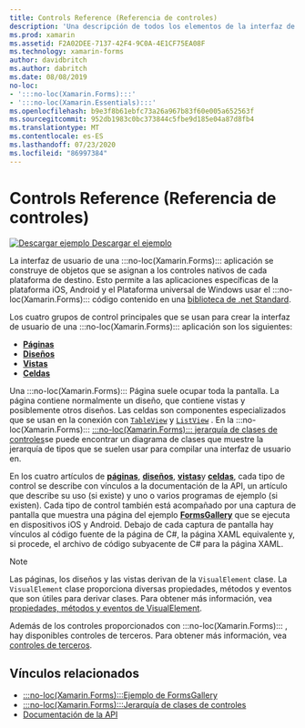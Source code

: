 ```yaml
---
title: Controls Reference (Referencia de controles)
description: 'Una descripción de todos los elementos de la interfaz de usuario que se usan para crear una :::no-loc(Xamarin.Forms)::: aplicación. En este artículo se enumeran los grupos de controles que componen la interfaz de usuario de una :::no-loc(Xamarin.Forms)::: aplicación.'
ms.prod: xamarin
ms.assetid: F2A02DEE-7137-42F4-9C0A-4E1CF75EA08F
ms.technology: xamarin-forms
author: davidbritch
ms.author: dabritch
ms.date: 08/08/2019
no-loc:
- ':::no-loc(Xamarin.Forms):::'
- ':::no-loc(Xamarin.Essentials):::'
ms.openlocfilehash: b9e3f8b61ebfc73a26a967b83f60e005a652563f
ms.sourcegitcommit: 952db1983c0bc373844c5fbe9d185e04a87d8fb4
ms.translationtype: MT
ms.contentlocale: es-ES
ms.lasthandoff: 07/23/2020
ms.locfileid: "86997384"
---
```

# <a name="controls-reference"></a>Controls Reference (Referencia de controles)

[![Descargar ejemplo](~/media/shared/download.png) Descargar el ejemplo](https://docs.microsoft.com/samples/xamarin/xamarin-forms-samples/formsgallery/)

La interfaz de usuario de una :::no-loc(Xamarin.Forms)::: aplicación se construye de objetos que se asignan a los controles nativos de cada plataforma de destino. Esto permite a las aplicaciones específicas de la plataforma iOS, Android y el Plataforma universal de Windows usar el :::no-loc(Xamarin.Forms)::: código contenido en una [biblioteca de .net Standard](~/cross-platform/app-fundamentals/net-standard.md).

Los cuatro grupos de control principales que se usan para crear la interfaz de usuario de una :::no-loc(Xamarin.Forms)::: aplicación son los siguientes:

- [**Páginas**](pages.md)
- [**Diseños**](layouts.md)
- [**Vistas**](views.md)
- [**Celdas**](cells.md)

Una :::no-loc(Xamarin.Forms)::: Página suele ocupar toda la pantalla. La página contiene normalmente un diseño, que contiene vistas y posiblemente otros diseños. Las celdas son componentes especializados que se usan en la conexión con [`TableView`](xref::::no-loc(Xamarin.Forms):::.TableView) y [`ListView`](xref::::no-loc(Xamarin.Forms):::.ListView) . En la :::no-loc(Xamarin.Forms)::: [ :::no-loc(Xamarin.Forms)::: jerarquía de clases de controles](~/xamarin-forms/internals/class-hierarchy.md)se puede encontrar un diagrama de clases que muestre la jerarquía de tipos que se suelen usar para compilar una interfaz de usuario en.

En los cuatro artículos de [**páginas**](pages.md), [**diseños**](layouts.md), [**vistas**](views.md)y [**celdas**](cells.md), cada tipo de control se describe con vínculos a la documentación de la API, un artículo que describe su uso (si existe) y uno o varios programas de ejemplo (si existen). Cada tipo de control también está acompañado por una captura de pantalla que muestra una página del ejemplo [**FormsGallery**](https://docs.microsoft.com/samples/xamarin/xamarin-forms-samples/formsgallery) que se ejecuta en dispositivos iOS y Android. Debajo de cada captura de pantalla hay vínculos al código fuente de la página de C#, la página XAML equivalente y, si procede, el archivo de código subyacente de C# para la página XAML.

> [!NOTE]
> Las páginas, los diseños y las vistas derivan de la `VisualElement` clase. La `VisualElement` clase proporciona diversas propiedades, métodos y eventos que son útiles para derivar clases. Para obtener más información, vea [propiedades, métodos y eventos de VisualElement](common-properties.md).

Además de los controles proporcionados con :::no-loc(Xamarin.Forms)::: , hay disponibles controles de terceros. Para obtener más información, vea [controles de terceros](thirdparty.md).

## <a name="related-links"></a>Vínculos relacionados

- [:::no-loc(Xamarin.Forms):::Ejemplo de FormsGallery](https://docs.microsoft.com/samples/xamarin/xamarin-forms-samples/formsgallery)
- [:::no-loc(Xamarin.Forms):::Jerarquía de clases de controles](~/xamarin-forms/internals/class-hierarchy.md)
- [Documentación de la API](https://docs.microsoft.com/dotnet/api/xamarin.forms?view=xamarin-forms)
